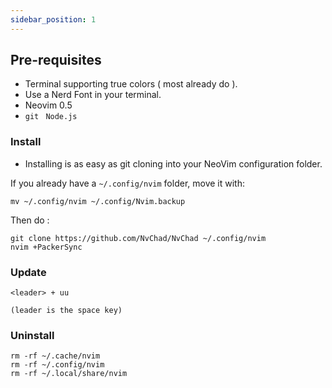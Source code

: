 ```yaml
---
sidebar_position: 1
---
```


## Pre-requisites 

- Terminal supporting true colors ( most already do ).
- Use a Nerd Font in your terminal.
- Neovim 0.5
- ```git``` ``` Node.js```

### Install

- Installing is as easy as git cloning into your NeoVim configuration folder.

If you already have a `~/.config/nvim` folder, move it with:

```shell
mv ~/.config/nvim ~/.config/Nvim.backup
```
Then do : 

``` shell 
git clone https://github.com/NvChad/NvChad ~/.config/nvim
nvim +PackerSync
```

### Update

```
<leader> + uu

(leader is the space key)
```

### Uninstall

```shell
rm -rf ~/.cache/nvim
rm -rf ~/.config/nvim
rm -rf ~/.local/share/nvim
```
